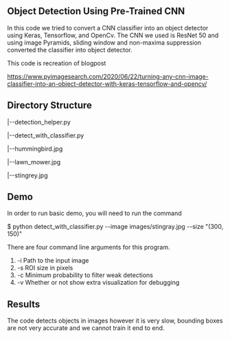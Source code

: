 ## Object Detection Using Pre-Trained CNN

In this code we tried to convert a CNN classifier into an object detector using Keras, Tensorflow, and OpenCv. The CNN we used is ResNet 50 and using image Pyramids, sliding window and non-maxima suppression converted the classifier into object detector. 

This code is recreation of blogpost

https://www.pyimagesearch.com/2020/06/22/turning-any-cnn-image-classifier-into-an-object-detector-with-keras-tensorflow-and-opencv/

## Directory Structure

  |--detection_helper.py
  
  |--detect_with_classifier.py
  
  |--hummingbird.jpg
  
  |--lawn_mower.jpg
  
  |--stingrey.jpg
  
## Demo

In order to run basic demo, you will need to run the command

$ python detect_with_classifier.py --image images/stingray.jpg --size "(300, 150)"

There are four command line arguments for this program.

1.  -i    Path to the input image
2.  -s    ROI size in pixels
3.  -c    Minimum probability to filter weak detections
4.  -v    Whether or not show extra visualization for debugging

## Results

The code detects objects in images however it is very slow, bounding boxes are not very accurate and we cannot train it end to end.
